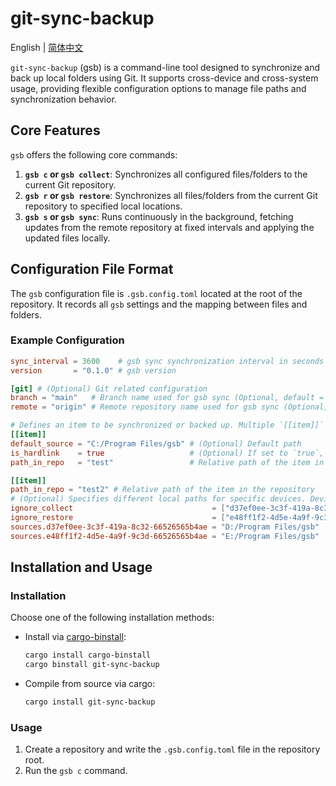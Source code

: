 # git-sync-backup

English | [简体中文](./README-zh_CN.md)

`git-sync-backup` (gsb) is a command-line tool designed to synchronize and back up local folders using Git. It supports cross-device and cross-system usage, providing flexible configuration options to manage file paths and synchronization behavior.

## Core Features

`gsb` offers the following core commands:

1.  **`gsb c` or `gsb collect`**: Synchronizes all configured files/folders to the current Git repository.
2.  **`gsb r` or `gsb restore`**: Synchronizes all files/folders from the current Git repository to specified local locations.
3.  **`gsb s` or `gsb sync`**: Runs continuously in the background, fetching updates from the remote repository at fixed intervals and applying the updated files locally.

## Configuration File Format

The `gsb` configuration file is `.gsb.config.toml` located at the root of the repository. It records all `gsb` settings and the mapping between files and folders.

### Example Configuration

```toml
sync_interval = 3600    # gsb sync synchronization interval in seconds
version       = "0.1.0" # gsb version

[git] # (Optional) Git related configuration
branch = "main"   # Branch name used for gsb sync (Optional, default = "main")
remote = "origin" # Remote repository name used for gsb sync (Optional, default = "origin")

# Defines an item to be synchronized or backed up. Multiple `[[item]]` blocks can be used.
[[item]]
default_source = "C:/Program Files/gsb" # (Optional) Default path
is_hardlink    = true                   # (Optional) If set to `true`, indicates that the file in the repository is a hardlink to the `path` location. These files will not be processed during `collect` and `restore`. Cannot be used for folders.
path_in_repo   = "test"                 # Relative path of the item in the repository

[[item]]
path_in_repo = "test2" # Relative path of the item in the repository
# (Optional) Specifies different local paths for specific devices. Device unique hash can be viewed using `gsb d` or `gsb device`.
ignore_collect                               = ["d37ef0ee-3c3f-419a-8c32-66526565b4ae"]    # (Optional) Devices for which `collect` operation should be ignored for this item
ignore_restore                               = ["e48ff1f2-4d5e-4a9f-9c3d-66526565b4ae"]    # (Optional) Devices for which `restore` operation should be ignored for this item
sources.d37ef0ee-3c3f-419a-8c32-66526565b4ae = "D:/Program Files/gsb"
sources.e48ff1f2-4d5e-4a9f-9c3d-66526565b4ae = "E:/Program Files/gsb"

```

## Installation and Usage

### Installation

Choose one of the following installation methods:

- Install via [cargo-binstall](https://github.com/cargo-bins/cargo-binstall):
  ```bash
  cargo install cargo-binstall
  cargo binstall git-sync-backup
  ```
- Compile from source via cargo:
  ```bash
  cargo install git-sync-backup
  ```

### Usage

1. Create a repository and write the `.gsb.config.toml` file in the repository root.
2. Run the `gsb c` command.
